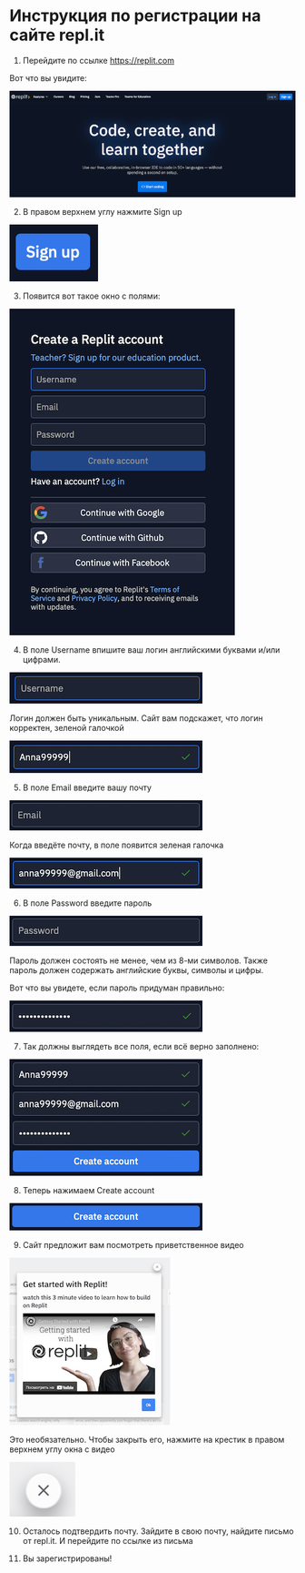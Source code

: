 # Инструкция по регистрации на сайте repl.it 

1. Перейдите по ссылке https://replit.com

Вот что вы увидите:

![](pic/image2.png)

2. В правом верхнем углу нажмите Sign up

![](pic/image9.png)

3. Появится вот такое окно с полями:

![](pic/image3.png)

4. В поле Username  впишите ваш логин английскими буквами и/или цифрами.

![](pic/image13.png)

Логин должен быть уникальным. Сайт вам подскажет, что логин корректен, зеленой галочкой

![](pic/image6.png)

5. В поле Email  введите вашу почту

![](pic/image8.png)
 
Когда введёте почту, в поле появится зеленая галочка 

![](pic/image11.png)

6. В поле Password  введите пароль

![](pic/image12.png)

Пароль должен состоять не менее, чем из 8-ми символов. Также пароль должен содержать английские буквы, символы и цифры.

Вот что вы увидете, если пароль придуман правильно:

![](pic/image7.png)

7. Так должны выглядеть все поля, если всё верно заполнено: 

![](pic/image5.png)

8. Теперь нажимаем Create account 

![](pic/image4.png)

9. Сайт предложит вам посмотреть приветственное видео

![](pic/image1.png)

Это необязательно. Чтобы закрыть его, нажмите на крестик в правом верхнем углу окна с видео

![](pic/image10.png)

10. Осталось подтвердить почту. Зайдите в свою почту, найдите письмо от repl.it. И перейдите по ссылке из письма

11. Вы зарегистрированы!
